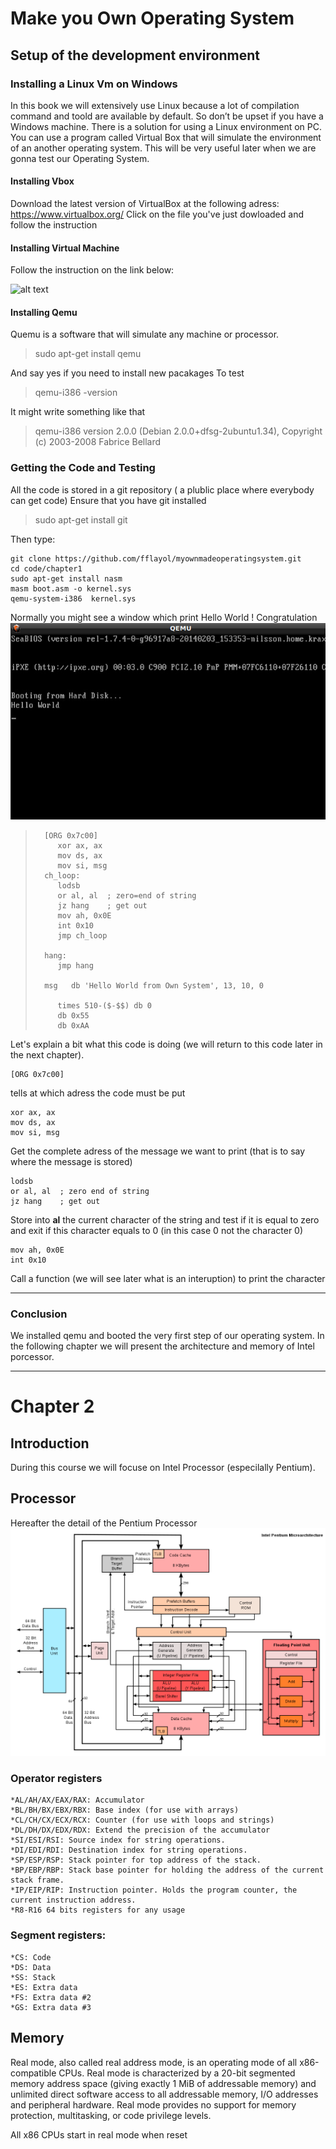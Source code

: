 # Make you Own Operating System
## Setup of the development environment
### Installing a Linux Vm on Windows
In this book we will extensively use Linux because a lot of compilation command and toold are available by default.
So don’t be upset if you have a Windows machine. There is a solution for using a Linux environment on PC. You can use a program called Virtual Box  that will simulate the environment of an another operating system. This will be very useful later when we are gonna test our Operating System.

####  Installing Vbox
Download the latest version of VirtualBox at the following adress: https://www.virtualbox.org/
Click on the file you've just dowloaded and follow the instruction

#### Installing Virtual Machine
Follow the instruction on the link below:

![alt text](https://www.tecmint.com/install-ubuntu-16-04-alongside-with-windows-10-or-8-in-dual-boot/)
#### Installing Qemu
Quemu is a software that will simulate any machine or processor.
>	sudo apt-get install qemu

And say yes if you need to install new pacakages
To test
> qemu-i386  -version

It might write something like that
>qemu-i386 version 2.0.0 (Debian 2.0.0+dfsg-2ubuntu1.34), Copyright (c) 2003-2008 Fabrice Bellard



### Getting the Code and Testing
All the code is stored in a git repository ( a plublic place where everybody can get code)
Ensure that you have git installed
>sudo apt-get install git


Then type:

	git clone https://github.com/fflayol/myownmadeoperatingsystem.git	
	cd code/chapter1	
	sudo apt-get install nasm	
	masm boot.asm -o kernel.sys
	qemu-system-i386  kernel.sys
		
	
Normally you might see a window which print Hello World ! Congratulation 
![alt text](/code/chapter1/img/img1.jpg "Qemu Ex1")
>		[ORG 0x7c00]
>		   xor ax, ax 
>		   mov ds, ax 
>		   mov si, msg
>		ch_loop:
>	  	   lodsb
>		   or al, al  ; zero=end of string
>		   jz hang    ; get out
>		   mov ah, 0x0E
>		   int 0x10
>		   jmp ch_loop
>		 
>		hang:
>		   jmp hang
>		 
>		msg   db 'Hello World from Own System', 13, 10, 0
>		 
>		   times 510-($-$$) db 0
>		   db 0x55
>		   db 0xAA
>

Let's explain a bit what this code is doing (we will return to this code later in the next chapter).

	[ORG 0x7c00] 
tells at which adress  the code must be put

	xor ax, ax 
	mov ds, ax 
	mov si, msg
Get the complete adress of the message we want to print (that is to say where the message is stored)

	lodsb
	or al, al  ; zero end of string
	jz hang    ; get out	
Store into **al** the current character of the string and test if it is equal to  zero and exit if this character equals to 0 (in this case 0 not the character 0)

	mov ah, 0x0E
	int 0x10
Call a function (we will see later what is an interuption) to print the character

***

 
### Conclusion
We installed qemu and booted the very first step of our operating system. In the following chapter we will present the architecture and memory of Intel porcessor.

---

# Chapter 2 #
## Introduction
During this course we will focuse on Intel Processor (especilally Pentium).
## Processor
Hereafter the detail of the Pentium Processor
![alt text](/code/chapter2/img/img1.png "Architecture")


### Operator registers
    *AL/AH/AX/EAX/RAX: Accumulator
    *BL/BH/BX/EBX/RBX: Base index (for use with arrays)
    *CL/CH/CX/ECX/RCX: Counter (for use with loops and strings)
    *DL/DH/DX/EDX/RDX: Extend the precision of the accumulator 
    *SI/ESI/RSI: Source index for string operations.
    *DI/EDI/RDI: Destination index for string operations.
    *SP/ESP/RSP: Stack pointer for top address of the stack.
    *BP/EBP/RBP: Stack base pointer for holding the address of the current stack frame.
    *IP/EIP/RIP: Instruction pointer. Holds the program counter, the current instruction address.
    *R8-R16 64 bits registers for any usage
    
### Segment registers:

    *CS: Code
    *DS: Data
    *SS: Stack
    *ES: Extra data
    *FS: Extra data #2
    *GS: Extra data #3


## Memory
Real mode, also called real address mode, is an operating mode of all x86-compatible CPUs. 
Real mode is characterized by a 20-bit segmented memory address space (giving exactly 1 MiB of addressable memory) 
and unlimited direct software access to all addressable memory, I/O addresses and peripheral hardware. Real mode provides no support for memory protection, multitasking, or code privilege levels.

All x86 CPUs start in real mode when reset
